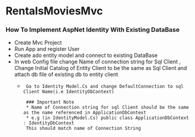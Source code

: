 # RentalsMoviesMvc







### How To Implement AspNet Identity With Existing DataBase 

* Create Mvc Project 
* Run App and register User
* Create ado entity model and connect to existing DataBase
* In web Config file change Name of connection string for  Sql Client ,
  Change Initial Catalog of Entity Client to be the same as Sql Client and attach db file of existing db to entity client
    <add name="IdentityDbContext" connectionString="Data Source=(LocalDB)\MSSQLLocalDB;
         AttachDbFilename=C:\Users\Rafib\ExistingDb.Mdf;Initial Catalog=ExistingDb;
         Integrated Security=True" providerName="System.Data.SqlClient" />
    <add name="RentalStoreEntities" connectionString="metadata=res://*/Models.RentalStoreModel.csdl|
         res://*/Models.RentalStoreModel.ssdl|res://*/Models.RentalStoreModel.msl;
         provider=System.Data.SqlClient;
         provider connection string=&quot;data source=(LocalDB)\MSSQLLocalDB;        
         initial catalog=RentalStore;
            AttachDbFilename=C:\Users\Rafib\ExistingDb.Mdf;
         integrated security=True;
         MultipleActiveResultSets=True;
         App=EntityFramework&quot;" providerName="System.Data.EntityClient" />
  *      Go to Identity Model.Cs and change DefaultConnection to sql Client Name(i.e IdentityDbContext) 
         
         ### Important Note
         * Name of Connection string for sql Client should be the same as the name referenced in ApplicationDbContext
         * e.g (in IdentityModel.Cs) public class ApplicationDbContext : IdentityDbContext
         This should match name of Connection String
          
         
